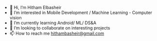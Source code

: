 - 👋 Hi, I’m Hitham Elbasheir
- 👀 I’m interested in Mobile Development / Machine Learning - Computer vision
- 🌱 I’m currently learning Android/ ML/ DS&A
- 💞️ I’m looking to collaborate on interesting projects
- 📫 How to reach me hithambasheir@gmail.com

<!---
hithamalbasheir/hithamalbasheir is a ✨ special ✨ repository because its `README.md` (this file) appears on your GitHub profile.
You can click the Preview link to take a look at your changes.
--->
